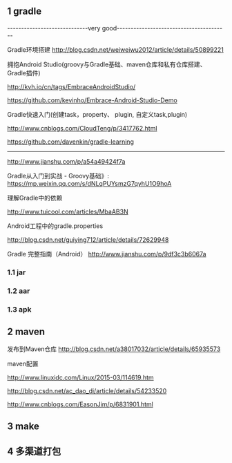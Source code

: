 ## 1 gradle

-----------------------------very good----------------------------------------

Gradle环境搭建
http://blog.csdn.net/weiweiwu2012/article/details/50899221

拥抱Android Studio(groovy与Gradle基础、maven仓库和私有仓库搭建、Gradle插件)

http://kvh.io/cn/tags/EmbraceAndroidStudio/

https://github.com/kevinho/Embrace-Android-Studio-Demo

Gradle快速入门(创建task，property、 plugin, 自定义task,plugin)

http://www.cnblogs.com/CloudTeng/p/3417762.html

https://github.com/davenkin/gradle-learning

-----------------------------------------------------

http://www.jianshu.com/p/a54a49424f7a

Gradle从入门到实战 - Groovy基础》:
https://mp.weixin.qq.com/s/dNLqPUYsmzG7qyhU1O9hoA


理解Gradle中的依赖


http://www.tuicool.com/articles/MbaAB3N

Android工程中的gradle.properties

http://blog.csdn.net/guiying712/article/details/72629948

Gradle 完整指南（Android）
http://www.jianshu.com/p/9df3c3b6067a


### 1.1 jar

### 1.2 aar

### 1.3 apk

## 2 maven
发布到Maven仓库
http://blog.csdn.net/a38017032/article/details/65935573


maven配置

http://www.linuxidc.com/Linux/2015-03/114619.htm

http://blog.csdn.net/ac_dao_di/article/details/54233520

http://www.cnblogs.com/EasonJim/p/6831901.html

## 3 make

## 4 多渠道打包























